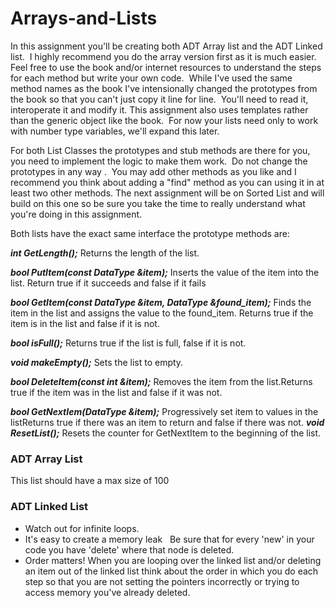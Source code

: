# Arrays-and-Lists

In this assignment you'll be creating both ADT Array list and the ADT Linked list.  I highly recommend you do the array version first as it is much easier.  Feel free to use the book and/or internet resources to understand the steps for each method but write your own code.  While I've used the same method names as the book I've intensionally changed the prototypes from the book so that you can't just copy it line for line.  You'll need to read it, interoperate it and modify it.
This assignment also uses templates rather than the generic object like the book.  For now your lists need only to work with number type variables, we'll expand this later.

For both List Classes the prototypes and stub methods are there for you, you need to implement the logic to make them work.  Do not change the prototypes in any way .  You may add other methods as you like and I recommend you think about adding a "find" method as you can using it in at least two other methods.
The next assignment will be on Sorted List and will build on this one so be sure you take the time to really understand what you're doing in this assignment.

Both lists have the exact same interface the prototype methods are:
    
***int GetLength();*** Returns the length of the list.

***bool PutItem(const DataType &item);*** Inserts the value of the item into the list. Return true if it succeeds and false if it fails

***bool GetItem(const DataType &item, DataType &found_item);*** Finds the item in the list and assigns the value to the found_item. Returns true if the item is in the list and false if it is not.

***bool isFull();*** Returns true if the list is full, false if it is not.

***void makeEmpty();*** Sets the list to empty.

***bool DeleteItem(const int &item);*** Removes the item from the list.Returns true if the item was in the list and false if it was not.

***bool GetNextIem(DataType &item);*** Progressively set item to values in the listReturns true if there was an item to return and false if there was not.
***void ResetList();*** Resets the counter for GetNextItem to the beginning of the list.

### ADT Array List
This list should have a max size of 100

### ADT Linked List
* Watch out for infinite loops.
* It's easy to create a memory leak   Be sure that for every 'new' in your code you have 'delete' where that node is deleted.
* Order matters! When you are looping over the linked list and/or deleting an item out of the linked list think about the order in which you do each step so that you are not setting the pointers incorrectly or trying to access memory you've already deleted.


